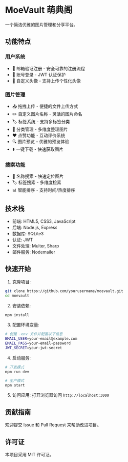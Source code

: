 # MoeVault 萌典阁

一个简洁优雅的图片管理和分享平台。

## 功能特点

### 用户系统
- 📧 邮箱验证注册 - 安全可靠的注册流程
- 🔐 账号登录 - JWT 认证保护
- 👤 自定义头像 - 支持上传个性化头像

### 图片管理
- 📤 拖拽上传 - 便捷的文件上传方式
- ✏️ 自定义图片名称 - 灵活的图片命名
- 🏷️ 标签系统 - 支持多标签分类
- 📂 分类管理 - 多维度整理图片
- ❤️ 点赞功能 - 互动评价系统
- 🔍 图片预览 - 优雅的预览体验
- ⬇️ 一键下载 - 快速获取图片

### 搜索功能
- 🔎 名称搜索 - 快速定位图片
- 🏷️ 标签搜索 - 多维度检索
- 📊 智能排序 - 支持时间/热度排序

## 技术栈

- 前端: HTML5, CSS3, JavaScript
- 后端: Node.js, Express
- 数据库: SQLite3
- 认证: JWT
- 文件处理: Multer, Sharp
- 邮件服务: Nodemailer

## 快速开始

1. 克隆项目:
```bash
git clone https://github.com/yourusername/moevault.git
cd moevault
```

2. 安装依赖:
```bash
npm install
```

3. 配置环境变量:
```bash
# 创建 .env 文件并配置以下信息
EMAIL_USER=your-email@example.com
EMAIL_PASS=your-email-password
JWT_SECRET=your-jwt-secret
```

4. 启动服务:
```bash
# 开发模式
npm run dev

# 生产模式
npm start
```

5. 访问应用:
打开浏览器访问 `http://localhost:3000`

## 贡献指南

欢迎提交 Issue 和 Pull Request 来帮助改进项目。

## 许可证

本项目采用 MIT 许可证。
